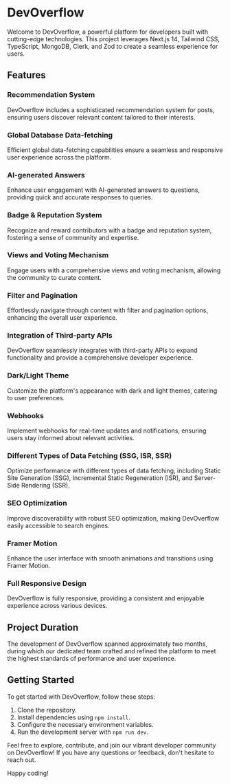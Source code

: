 # DevOverflow

Welcome to DevOverflow, a powerful platform for developers built with cutting-edge technologies. This project leverages Next.js 14, Tailwind CSS, TypeScript, MongoDB, Clerk, and Zod to create a seamless experience for users.

## Features

### Recommendation System
DevOverflow includes a sophisticated recommendation system for posts, ensuring users discover relevant content tailored to their interests.

### Global Database Data-fetching
Efficient global data-fetching capabilities ensure a seamless and responsive user experience across the platform.

### AI-generated Answers
Enhance user engagement with AI-generated answers to questions, providing quick and accurate responses to queries.

### Badge & Reputation System
Recognize and reward contributors with a badge and reputation system, fostering a sense of community and expertise.

### Views and Voting Mechanism
Engage users with a comprehensive views and voting mechanism, allowing the community to curate content.

### Filter and Pagination
Effortlessly navigate through content with filter and pagination options, enhancing the overall user experience.

### Integration of Third-party APIs
DevOverflow seamlessly integrates with third-party APIs to expand functionality and provide a comprehensive developer experience.

### Dark/Light Theme
Customize the platform's appearance with dark and light themes, catering to user preferences.

### Webhooks
Implement webhooks for real-time updates and notifications, ensuring users stay informed about relevant activities.

### Different Types of Data Fetching (SSG, ISR, SSR)
Optimize performance with different types of data fetching, including Static Site Generation (SSG), Incremental Static Regeneration (ISR), and Server-Side Rendering (SSR).

### SEO Optimization
Improve discoverability with robust SEO optimization, making DevOverflow easily accessible to search engines.

### Framer Motion
Enhance the user interface with smooth animations and transitions using Framer Motion.

### Full Responsive Design
DevOverflow is fully responsive, providing a consistent and enjoyable experience across various devices.

## Project Duration
The development of DevOverflow spanned approximately two months, during which our dedicated team crafted and refined the platform to meet the highest standards of performance and user experience.

## Getting Started
To get started with DevOverflow, follow these steps:

1. Clone the repository.
2. Install dependencies using `npm install`.
3. Configure the necessary environment variables.
4. Run the development server with `npm run dev`.

Feel free to explore, contribute, and join our vibrant developer community on DevOverflow! If you have any questions or feedback, don't hesitate to reach out.

Happy coding!
